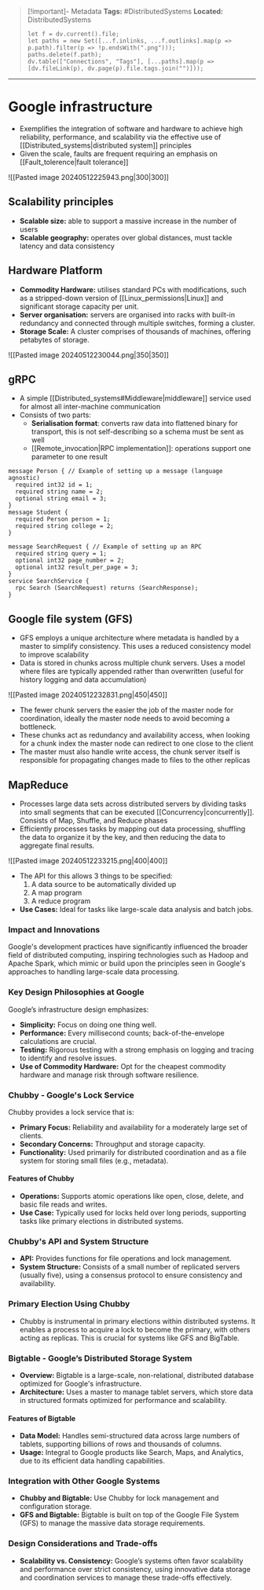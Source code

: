 > [!important]- Metadata
> **Tags:** #DistributedSystems 
> **Located:** DistributedSystems
> ```dataviewjs
> let f = dv.current().file;
> let paths = new Set([...f.inlinks, ...f.outlinks].map(p => p.path).filter(p => !p.endsWith(".png")));
> paths.delete(f.path);
> dv.table(["Connections", "Tags"], [...paths].map(p => [dv.fileLink(p), dv.page(p).file.tags.join("")]));
> ```

___
# Google infrastructure
- Exemplifies the integration of software and hardware to achieve high reliability, performance, and scalability via the effective use of [[Distributed_systems|distributed system]] principles 
- Given the scale, faults are frequent requiring an emphasis on [[Fault_tolerence|fault tolerance]]  

![[Pasted image 20240512225943.png|300|300]]
## Scalability principles
- **Scalable size:** able to support a massive increase in the number of users
- **Scalable geography:** operates over global distances, must tackle latency and data consistency 
## Hardware Platform
- **Commodity Hardware:** utilises standard PCs with modifications, such as a stripped-down version of [[Linux_permissions|Linux]] and significant storage capacity per unit.
- **Server organisation:** servers are organised into racks with built-in redundancy and connected through multiple switches, forming a cluster.
- **Storage Scale:** A cluster comprises of thousands of machines, offering petabytes of storage.

![[Pasted image 20240512230044.png|350|350]]

## gRPC
- A simple [[Distributed_systems#Middleware|middleware]] service used for almost all inter-machine communication 
- Consists of two parts:
	- **Serialisation format**: converts raw data into flattened binary for transport, this is not self-describing so a schema must be sent as well
	- [[Remote_invocation|RPC implementation]]: operations support one parameter to one result

```
message Person { // Example of setting up a message (language agnostic)
  required int32 id = 1;
  required string name = 2;
  optional string email = 3;
}
message Student {
  required Person person = 1;
  required string college = 2;
}

message SearchRequest { // Example of setting up an RPC
  required string query = 1;
  optional int32 page_number = 2;
  optional int32 result_per_page = 3;
}
service SearchService {
  rpc Search (SearchRequest) returns (SearchResponse);
}
```

## Google file system (GFS)
-  GFS employs a unique architecture where metadata is handled by a master to simplify consistency. This uses a reduced consistency model to improve scalability 
- Data is stored in chunks across multiple chunk servers. Uses a model where files are typically appended rather than overwritten (useful for history logging and data accumulation)


![[Pasted image 20240512232831.png|450|450]]

- The fewer chunk servers the easier the job of the master node for coordination, ideally the master node needs to avoid becoming a bottleneck. 
- These chunks act as redundancy and availability access, when looking for a chunk index the master node can redirect to one close to the client
- The master must also handle write access, the chunk server itself is responsible for propagating changes made to files to the other replicas

## MapReduce

- Processes large data sets across distributed servers by dividing tasks into small segments that can be executed [[Concurrency|concurrently]]. Consists of Map, Shuffle, and Reduce phases
- Efficiently processes tasks by mapping out data processing, shuffling the data to organize it by the key, and then reducing the data to aggregate final results.

![[Pasted image 20240512233215.png|400|400]]
- The API for this allows 3 things to be specified: 
    1. A data source to be automatically divided up
    2. A map program
    3. A reduce program
- **Use Cases:** Ideal for tasks like large-scale data analysis and batch jobs.

### Impact and Innovations

Google's development practices have significantly influenced the broader field of distributed computing, inspiring technologies such as Hadoop and Apache Spark, which mimic or build upon the principles seen in Google's approaches to handling large-scale data processing.


### Key Design Philosophies at Google

Google’s infrastructure design emphasizes:

- **Simplicity:** Focus on doing one thing well.
- **Performance:** Every millisecond counts; back-of-the-envelope calculations are crucial.
- **Testing:** Rigorous testing with a strong emphasis on logging and tracing to identify and resolve issues.
- **Use of Commodity Hardware:** Opt for the cheapest commodity hardware and manage risk through software resilience.

### Chubby - Google's Lock Service

Chubby provides a lock service that is:

- **Primary Focus:** Reliability and availability for a moderately large set of clients.
- **Secondary Concerns:** Throughput and storage capacity.
- **Functionality:** Used primarily for distributed coordination and as a file system for storing small files (e.g., metadata).

#### Features of Chubby

- **Operations:** Supports atomic operations like open, close, delete, and basic file reads and writes.
- **Use Case:** Typically used for locks held over long periods, supporting tasks like primary elections in distributed systems.

### Chubby's API and System Structure

- **API:** Provides functions for file operations and lock management.
- **System Structure:** Consists of a small number of replicated servers (usually five), using a consensus protocol to ensure consistency and availability.

### Primary Election Using Chubby

- Chubby is instrumental in primary elections within distributed systems. It enables a process to acquire a lock to become the primary, with others acting as replicas. This is crucial for systems like GFS and BigTable.

### Bigtable - Google’s Distributed Storage System

- **Overview:** Bigtable is a large-scale, non-relational, distributed database optimized for Google's infrastructure.
- **Architecture:** Uses a master to manage tablet servers, which store data in structured formats optimized for performance and scalability.

#### Features of Bigtable

- **Data Model:** Handles semi-structured data across large numbers of tablets, supporting billions of rows and thousands of columns.
- **Usage:** Integral to Google products like Search, Maps, and Analytics, due to its efficient data handling capabilities.

### Integration with Other Google Systems

- **Chubby and Bigtable:** Use Chubby for lock management and configuration storage.
- **GFS and Bigtable:** Bigtable is built on top of the Google File System (GFS) to manage the massive data storage requirements.

### Design Considerations and Trade-offs

- **Scalability vs. Consistency:** Google’s systems often favor scalability and performance over strict consistency, using innovative data storage and coordination services to manage these trade-offs effectively.
